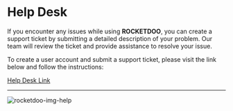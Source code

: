 # Help Desk

If you encounter any issues while using **ROCKETDOO**, you can create a support ticket by submitting a detailed description of your problem. Our team will review the ticket and provide assistance to resolve your issue.

To create a user account and submit a support ticket, please visit the link below and follow the instructions:

[Help Desk Link](https://odoo.hdmsoft.com.ar/mesa-de-ayuda)

---------------------------

![rocketdoo-img-help](../img/rocketdoo-docs-help.png)
